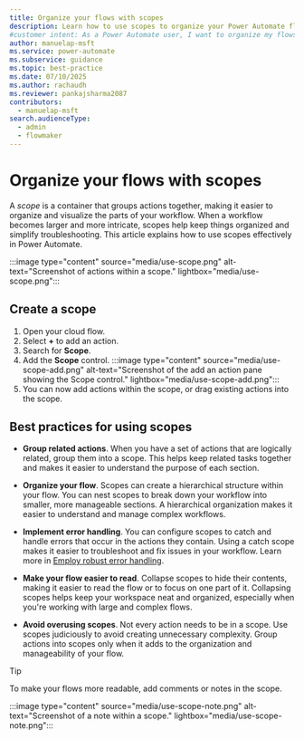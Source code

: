 ```yaml
---
title: Organize your flows with scopes
description: Learn how to use scopes to organize your Power Automate flows, manage complex workflows, and troubleshoot more effectively.
#customer intent: As a Power Automate user, I want to organize my flows using scopes so that I can manage complex workflows effectively.
author: manuelap-msft
ms.service: power-automate
ms.subservice: guidance
ms.topic: best-practice
ms.date: 07/10/2025
ms.author: rachaudh
ms.reviewer: pankajsharma2087
contributors: 
  - manuelap-msft
search.audienceType: 
  - admin
  - flowmaker
---
```


# Organize your flows with scopes

A *scope* is a container that groups actions together, making it easier to organize and visualize the parts of your workflow. When a workflow becomes larger and more intricate, scopes help keep things organized and simplify troubleshooting. This article explains how to use scopes effectively in Power Automate.

:::image type="content" source="media/use-scope.png" alt-text="Screenshot of actions within a scope." lightbox="media/use-scope.png":::

## Create a scope

1. Open your cloud flow.
1. Select **+** to add an action.
1. Search for **Scope**.
1. Add the **Scope** control.
    :::image type="content" source="media/use-scope-add.png" alt-text="Screenshot of the add an action pane showing the Scope control." lightbox="media/use-scope-add.png":::
1. You can now add actions within the scope, or drag existing actions into the scope.

## Best practices for using scopes

- **Group related actions**. When you have a set of actions that are logically related, group them into a scope. This helps keep related tasks together and makes it easier to understand the purpose of each section.

- **Organize your flow**. Scopes can create a hierarchical structure within your flow. You can nest scopes to break down your workflow into smaller, more manageable sections. A hierarchical organization makes it easier to understand and manage complex workflows.

- **Implement error handling**. You can configure scopes to catch and handle errors that occur in the actions they contain. Using a catch scope makes it easier to troubleshoot and fix issues in your workflow. Learn more in [Employ robust error handling](error-handling.md).

- **Make your flow easier to read**. Collapse scopes to hide their contents, making it easier to read the flow or to focus on one part of it. Collapsing scopes helps keep your workspace neat and organized, especially when you're working with large and complex flows.

- **Avoid overusing scopes**. Not every action needs to be in a scope. Use scopes judiciously to avoid creating unnecessary complexity. Group actions into scopes only when it adds to the organization and manageability of your flow.

> [!TIP]
> To make your flows more readable, add comments or notes in the scope.
>
> :::image type="content" source="media/use-scope-note.png" alt-text="Screenshot of a note within a scope." lightbox="media/use-scope-note.png":::
